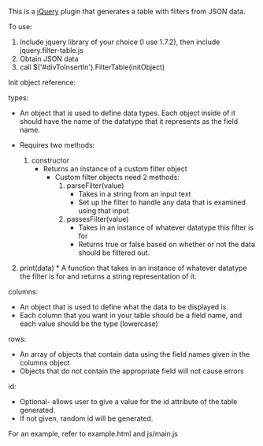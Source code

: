This is a [jQuery](http://jquery.com) plugin that generates a table with filters from JSON data.

To use:

 1. Include jquery library of your choice (I use 1.7.2), then include jquery.filter-table.js
 2. Obtain JSON data
 3. call $('#divToInsertIn').FilterTable(initObject)

Init object reference:

types:

 - An object that is used to define data types.  Each object inside of it should have the name of the datatype that it represents as the field name.
 - Requires two methods:

   1. constructor
      * Returns an instance of a custom filter object
        * Custom filter objects need 2 methods:
           1. parseFilter(value)
               * Takes in a string from an input text
               * Set up the filter to handle any data that is examined using that input
           2. passesFilter(value)
               * Takes in an instance of whatever datatype this filter is for
               * Returns true or false based on whether or not the data should be filtered out.
  2. print(data)
    * A function that takes in an instance of whatever datatype the filter is for and returns a string representation of it.

columns:

  * An object that is used to define what the data to be displayed is.
  * Each column that you want in your table should be a field name, and each value should be the type (lowercase)
    
rows:

  * An array of objects that contain data using the field names given in the columns object
  * Objects that do not contain the appropriate field will not cause errors

id:

  * Optional- allows user to give a value for the id attribute of the table generated.
  * If not given, random id will be generated.
    
For an example, refer to example.html and js/main.js